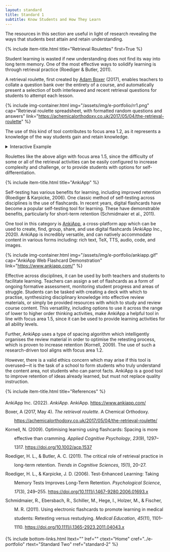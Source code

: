 ```yaml
---
layout: standard
title: Standard 1
subtitle: Know Students and How They Learn
---
```


The resources in this section are useful in light of research revealing the ways that students best attain and retain understanding.

{% include item-title.html title="Retrieval Roulettes" first=True %}

Student learning is wasted if new understanding does not find its way into long term memory. One of the most effective ways to
solidify learning is through retrieval practice (Roediger & Butler, 2011).  

A retrieval roulette, first created by [Adam Boxer](https://achemicalorthodoxy.co.uk/2017/05/04/the-retrieval-roulette/) (2017), enables teachers to collate a question bank over the entirety of a course, and automatically present a selection of both interleaved and recent retrieval questions for students to attempt each lesson. 

{% include img-container.html img="/assets/img/e-portfolio/rr1.png" cap="Retrieval roulette spreadsheet, with formatted random questions and answers" link="https://achemicalorthodoxy.co.uk/2017/05/04/the-retrieval-roulette" %}

The use of this kind of tool contributes to focus area 1.2, as it represents a knowledge of the way students gain and retain knowledge.

<details><summary>Interactive Example</summary>  
{% include frame-container.html src="https://bossmaths.com/rr2/" cap="[BossMaths](https://bossmaths.com/rr/) Customisable Retrieval Roulette" %}
</details>

Roulettes like the above align with focus area 1.5, since the difficulty of some or all of the retrieval activities can be easily configured to increase complexity and challenge, or to provide students with options for self-differentiation.  

{% include item-title.html title="AnkiApp" %}

Self-testing has various benefits for learning, including improved retention (Roediger & Karpicke, 2006). One classic method of self-testing across disciplines is the use of flashcards. In recent years, digital flashcards have become a popular self-testing tool for learning. These have demonstrable benefits, particularly for short-term retention (Schmidmaier et al., 2011).  

One tool in this category is [AnkiApp](https://www.ankiapp.com/), a cross-platform app which can be used to create, find, group, share, and use digital flashcards (AnkiApp Inc., 2020). AnkiApp is incredibly versatile, and can natively accommodate content in various forms including: rich text, TeX, TTS, audio, code, and images.  

{% include img-container.html img="/assets/img/e-portfolio/ankiapp.gif" cap="AnkiApp Web Flashcard Demonstration" link="https://www.ankiapp.com/" %}

Effective across disciplines, it can be used by both teachers and students to facilitate learning. Teachers can assign a set of flashcards as a form of ongoing formative assessment, monitoring student progress and areas of struggle. Students can be tasked with creating a deck with which to practise, synthesizing disciplinary knowledge into effective review materials, or simply be provided resources with which to study and review course content. This versatility, including options to use it across the range of lower to higher order thinking activities, make AnkiApp a helpful tool in line with focus area 1.5, since it can be used to provide learning activities for all ability levels. 

Further, AnkiApp uses a type of spacing algorithm which intelligently organises the review material in order to optimise the retesting process, which is proven to increase retention (Kornell, 2009). The use of such a research-driven tool aligns with focus area 1.2. 

However, there is a valid ethics concern which may arise if this tool is overused—it is the task of a school to form students who truly understand the content area, not students who can parrot facts. AnkiApp is a good tool to improve retention of ideas already learned, but must not replace quality instruction.


{% include item-title.html title="References" %}
  

<div class="csl-bib-body" style="line-height: 2; margin-left: 2em; text-indent:-2em;">
  <div class="csl-entry">AnkiApp Inc. (2022). <i>AnkiApp</i>. AnkiApp. <a href="https://www.ankiapp.com/">https://www.ankiapp.com/</a></div>
  <span class="Z3988" title="url_ver=Z39.88-2004&amp;ctx_ver=Z39.88-2004&amp;rfr_id=info%3Asid%2Fzotero.org%3A2&amp;rft_val_fmt=info%3Aofi%2Ffmt%3Akev%3Amtx%3Adc&amp;rft.type=webpage&amp;rft.title=AnkiApp&amp;rft.identifier=https%3A%2F%2Fwww.ankiapp.com%2F&amp;rft.au=undefined&amp;rft.date=2022"></span>
    <div class="csl-entry">Boxer, A (2017, May 4). <i>The retrieval roulette</i>. A Chemical Orthodoxy. <a href="https://achemicalorthodoxy.co.uk/2017/05/04/the-retrieval-roulette/">https://achemicalorthodoxy.co.uk/2017/05/04/the-retrieval-roulette/</a></div>
  <div class="csl-entry">Kornell, N. (2009). Optimising learning using flashcards: Spacing is more effective than cramming. <i>Applied Cognitive Psychology</i>, <i>23</i>(9), 1297–1317. <a href="https://doi.org/10.1002/acp.1537">https://doi.org/10.1002/acp.1537</a></div>
  <span class="Z3988" title="url_ver=Z39.88-2004&amp;ctx_ver=Z39.88-2004&amp;rfr_id=info%3Asid%2Fzotero.org%3A2&amp;rft_id=info%3Adoi%2F10.1002%2Facp.1537&amp;rft_val_fmt=info%3Aofi%2Ffmt%3Akev%3Amtx%3Ajournal&amp;rft.genre=article&amp;rft.atitle=Optimising%20learning%20using%20flashcards%3A%20Spacing%20is%20more%20effective%20than%20cramming&amp;rft.jtitle=Applied%20Cognitive%20Psychology&amp;rft.volume=23&amp;rft.issue=9&amp;rft.aufirst=Nate&amp;rft.aulast=Kornell&amp;rft.au=Nate%20Kornell&amp;rft.date=2009&amp;rft.pages=1297-1317&amp;rft.spage=1297&amp;rft.epage=1317&amp;rft.issn=1099-0720&amp;rft.language=en"></span>
  <div class="csl-entry">Roediger, H. L., &amp; Butler, A. C. (2011). The critical role of retrieval practice in long-term retention. <i>Trends in Cognitive Sciences</i>, <i>15</i>(1), 20–27.</div>
  <span class="Z3988" title="url_ver=Z39.88-2004&amp;ctx_ver=Z39.88-2004&amp;rfr_id=info%3Asid%2Fzotero.org%3A2&amp;rft_val_fmt=info%3Aofi%2Ffmt%3Akev%3Amtx%3Ajournal&amp;rft.genre=article&amp;rft.atitle=The%20critical%20role%20of%20retrieval%20practice%20in%20long-term%20retention&amp;rft.jtitle=Trends%20in%20cognitive%20sciences&amp;rft.stitle=Trends%20in%20cognitive%20sciences&amp;rft.volume=15&amp;rft.issue=1&amp;rft.aufirst=Henry%20L&amp;rft.aulast=Roediger&amp;rft.au=Henry%20L%20Roediger&amp;rft.au=Andrew%20C%20Butler&amp;rft.date=2011&amp;rft.pages=20-27&amp;rft.spage=20&amp;rft.epage=27&amp;rft.issn=1364-6613"></span>
  <div class="csl-entry">Roediger, H. L., &amp; Karpicke, J. D. (2006). Test-Enhanced Learning: Taking Memory Tests Improves Long-Term Retention. <i>Psychological Science</i>, <i>17</i>(3), 249–255. <a href="https://doi.org/10.1111/j.1467-9280.2006.01693.x">https://doi.org/10.1111/j.1467-9280.2006.01693.x</a></div>
  <span class="Z3988" title="url_ver=Z39.88-2004&amp;ctx_ver=Z39.88-2004&amp;rfr_id=info%3Asid%2Fzotero.org%3A2&amp;rft_id=info%3Adoi%2F10.1111%2Fj.1467-9280.2006.01693.x&amp;rft_val_fmt=info%3Aofi%2Ffmt%3Akev%3Amtx%3Ajournal&amp;rft.genre=article&amp;rft.atitle=Test-Enhanced%20Learning%3A%20Taking%20Memory%20Tests%20Improves%20Long-Term%20Retention&amp;rft.jtitle=Psychological%20Science&amp;rft.stitle=Psychol%20Sci&amp;rft.volume=17&amp;rft.issue=3&amp;rft.aufirst=Henry%20L.&amp;rft.aulast=Roediger&amp;rft.au=Henry%20L.%20Roediger&amp;rft.au=Jeffrey%20D.%20Karpicke&amp;rft.date=2006-03-01&amp;rft.pages=249-255&amp;rft.spage=249&amp;rft.epage=255&amp;rft.issn=0956-7976&amp;rft.language=en"></span>
  <div class="csl-entry">Schmidmaier, R., Ebersbach, R., Schiller, M., Hege, I., Holzer, M., &amp; Fischer, M. R. (2011). Using electronic flashcards to promote learning in medical students: Retesting versus restudying. <i>Medical Education</i>, <i>45</i>(11), 1101–1110. <a href="https://doi.org/10.1111/j.1365-2923.2011.04043.x">https://doi.org/10.1111/j.1365-2923.2011.04043.x</a></div>
  <span class="Z3988" title="url_ver=Z39.88-2004&amp;ctx_ver=Z39.88-2004&amp;rfr_id=info%3Asid%2Fzotero.org%3A2&amp;rft_id=info%3Adoi%2F10.1111%2Fj.1365-2923.2011.04043.x&amp;rft_val_fmt=info%3Aofi%2Ffmt%3Akev%3Amtx%3Ajournal&amp;rft.genre=article&amp;rft.atitle=Using%20electronic%20flashcards%20to%20promote%20learning%20in%20medical%20students%3A%20retesting%20versus%20restudying&amp;rft.jtitle=Medical%20Education&amp;rft.volume=45&amp;rft.issue=11&amp;rft.aufirst=Ralf&amp;rft.aulast=Schmidmaier&amp;rft.au=Ralf%20Schmidmaier&amp;rft.au=Rene%20Ebersbach&amp;rft.au=Miriam%20Schiller&amp;rft.au=Inga%20Hege&amp;rft.au=Matthias%20Holzer&amp;rft.au=Martin%20R%20Fischer&amp;rft.date=2011&amp;rft.pages=1101-1110&amp;rft.spage=1101&amp;rft.epage=1110&amp;rft.issn=1365-2923&amp;rft.language=en"></span>
</div>


{% include bottom-links.html ltext="" lref="" ctext="Home" cref="../e-portfolio" rtext="Standard Two" rref="standard-2" %}